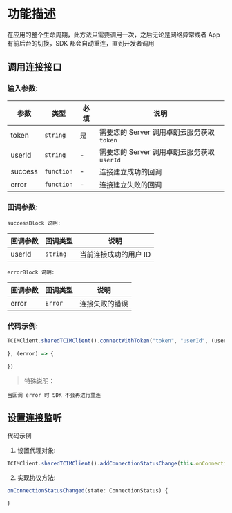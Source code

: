 # 功能描述

在应用的整个生命周期，此方法只需要调用一次，之后无论是网络异常或者 App 有前后台的切换，SDK 都会自动重连，直到开发者调用

## 调用连接接口

### 输入参数:

| 参数 | 类型 | 必填 | 说明 |
| - | - | - | - |
| token | `string` | 是 | 需要您的 Server 调用卓朗云服务获取 `token` |
| userId | `string` | - | 需要您的 Server 调用卓朗云服务获取 `userId` |
| success | `function` | - | 连接建立成功的回调 |
| error | `function` | - | 连接建立失败的回调 |

### 回调参数:

`successBlock 说明:`

| 回调参数 | 回调类型 | 说明 |
| - | - | - |
| userId | `string` | 当前连接成功的用户 ID |

`errorBlock 说明:`

| 回调参数 | 回调类型 | 说明 |
| - | - | - |
| error | `Error` | 连接失败的错误 |

### 代码示例:

```js
TCIMClient.sharedTCIMClient().connectWithToken("token", "userId", (userId) => {
		
}, (error) => {
    
})
```

> 特殊说明：
```
当回调 error 时 SDK 不会再进行重连
```

## 设置连接监听

代码示例

1. 设置代理对象:
```js
TCIMClient.sharedTCIMClient().addConnectionStatusChange(this.onConnectionStatusChanged)
```

2. 实现协议方法:
```ts
onConnectionStatusChanged(state: ConnectionStatus) {

}
```